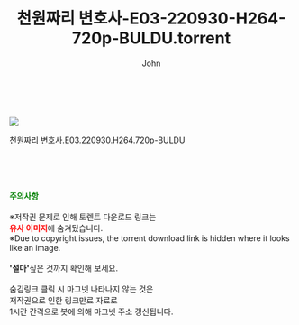 ﻿---
layout: post
title:  "    천원짜리 변호사-E03-220930-H264-720p-BULDU.torrent"
author: John
categories: [ 드라마 ]
tags: [  ]
image: https://torrentrj56.com/uploadfile/full/3dfe6d1174ce544630c1a03bdd2a63c8d0227420.jpg 
description: "    천원짜리 변호사-E03-220930-H264-720p-BULDU torrent 정보 공유"
toc: true
toc_sticky: true
---

<br>
<p><img src="https://torrentrj56.com/uploadfile/full/3dfe6d1174ce544630c1a03bdd2a63c8d0227420.jpg"/></p>
 천원짜리 변호사.E03.220930.H264.720p-BULDU  
    
<br><br><br>
<p data-ke-size="size16"><b><span style="color: green;">주의사항</span></b><br /><br />※저작권 문제로 인해 토렌트 다운로드 링크는<br /><b><span style="color: red;">유사 이미지</span></b>에 숨겨뒀습니다.<br />※Due to copyright issues, the torrent download link is hidden where it looks like an image.<br /><br /><b>'설마'</b>싶은 것까지 확인해 보세요.<br /><br />숨김링크 클릭 시 마그넷 나타나지 않는 것은<br />저작권으로 인한 링크만료 자료로<br />1시간 간격으로 봇에 의해 마그넷 주소 갱신됩니다.</p>
